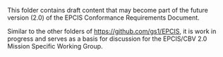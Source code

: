 This folder contains draft content that may become part of the future version (2.0) of the EPCIS Conformance Requirements Document.

Similar to the other folders of https://github.com/gs1/EPCIS, it is work in progress and serves as a basis for discussion for the EPCIS/CBV 2.0 Mission Specific Working Group.